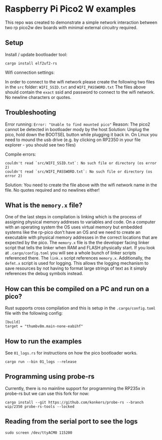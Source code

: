 # Raspberry Pi Pico2 W examples

This repo was created to demonstrate a simple network interaction between two rp pico2w dev boards with minimal external circuitry required. 

## Setup

Install / update bootloader tool:
```
cargo install elf2uf2-rs
```

Wifi connection settings:

In order to connect to the wifi network please create the following two files in the `src` folder:
`WIFI_SSID.txt` and `WIFI_PASSWORD.txt`
The files above should contain the `exact` ssid and password to connect to the wifi network. No newline characters or quotes.

## Troubleshooting

Error running:
`Error: "Unable to find mounted pico"`
Reason: The pico2 cannot be detected in bootloader mody by the host
Solution: Unplug the pico, hold down the BOOTSEL button while plugging it back in. On Linux you need to mound the usb drive (e.g. by clicking on RP2350 in your file explorer - you should see two files)

Compile errors:
```
couldn't read `src/WIFI_SSID.txt`: No such file or directory (os error 2)
couldn't read `src/WIFI_PASSWORD.txt`: No such file or directory (os error 2)
```
Solution: You need to create the file above with the wifi network name in the file. No quotes required and no newlines either!

## What is the `memory.x` file? 

One of the last steps in compilation is linking which is the process of assigning physical memory addreses to variables and code.
On a computer with an operating system the OS uses virtual memory but embedded systems like the rp-pico don't have an OS 
and we need to create an executable with physical memory addresses in the correct locations that are expected by the pico. 
The `memory.x` file is the the developer facing linker script that tells the linker when RAM and FLASH physically start. 
If you look at `.cargo/config.toml` you will see a whole bunch of linker scripts referenced there. The `link.x` script references `memory.x`. 
Additionally, the `defmt.x` script is used for logging. This allows the logging mechanism to save resources by not having to format large strings of text as it simply references the debug symbols instead.

## How can this be compiled on a PC and run on a pico?

Rust supports cross compilation and this is setup in the `.cargo/config.toml` file with the following config:

```
[build]
target = "thumbv8m.main-none-eabihf" 
```

## How to run the examples

See `01_logs.rs` for instructions on how the pico bootloader works.


```
cargo run --bin 01_logs --release
```

## Programming using probe-rs

Currently, there is no mainline support for programming the RP235x in probe-rs but we can use this fork for now:

```
cargo install --git https://github.com/konkers/probe-rs --branch wip/2350 probe-rs-tools --locked
```

## Reading from the serial port to see the logs

```
sudo screen /dev/ttyACM0 115200
```
